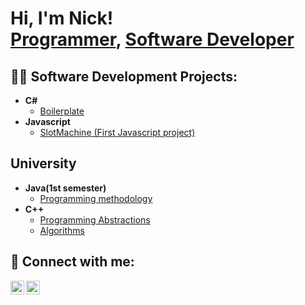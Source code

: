 <h1>Hi, I'm Nick! <br/><a href="https://github.com/NikaMelia">Programmer</a>, <a href="https://www.linkedin.com/in/nikoloz-melia-527065226/">Software Developer</a>

<h2>👨‍💻 Software Development Projects:</h2>

- <b>C#</b>
  - [Boilerplate](https://github.com/NikaMelia/MTaskBoilerplatea)
- <b>Javascript</b>
  - [SlotMachine (First Javascript project)](https://github.com/NikaMelia/SlotMachine)

<h2>University</h2>

- <b>Java(1st semester)</b>
  - [Programming methodology](https://drive.google.com/drive/folders/11_QH-0R2Dhj5V7S3Jjs_IWBIse4Qv9Ba?usp=sharing)
- <b>C++</b>
  - [Programming Abstractions](https://drive.google.com/drive/folders/1cEcNFKb5AvOUhvrFppjbB3TeLrr2mE5N?usp=share_link)
  - [Algorithms](https://github.com/NikaMelia/Algorithms)


<h2> 🤳 Connect with me:</h2>

[<img align="left" alt="JoshMadakor | LinkedIn" width="22px" src="https://cdn.jsdelivr.net/npm/simple-icons@v3/icons/linkedin.svg" />][linkedin]
[<img align="left" alt="JoshMadakor | Instagram" width="22px" src="https://cdn.jsdelivr.net/npm/simple-icons@v3/icons/instagram.svg" />][instagram]

[linkedin]: https://www.linkedin.com/in/nikoloz-melia-527065226/
[Instagram]: https://www.instagram.com/melianika_/

